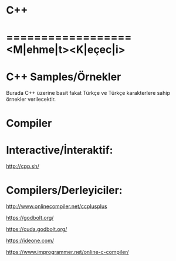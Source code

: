 # C++
==================
<M|ehme|t><K|eçec|i>
==================

# C++ Samples/Örnekler

Burada C++ üzerine basit fakat Türkçe ve Türkçe karakterlere sahip örnekler verilecektir.

# Compiler

# Interactive/İnteraktif: 

http://cpp.sh/

# Compilers/Derleyiciler:

http://www.onlinecompiler.net/ccplusplus

https://godbolt.org/

https://cuda.godbolt.org/

https://ideone.com/

https://www.improgrammer.net/online-c-compiler/
